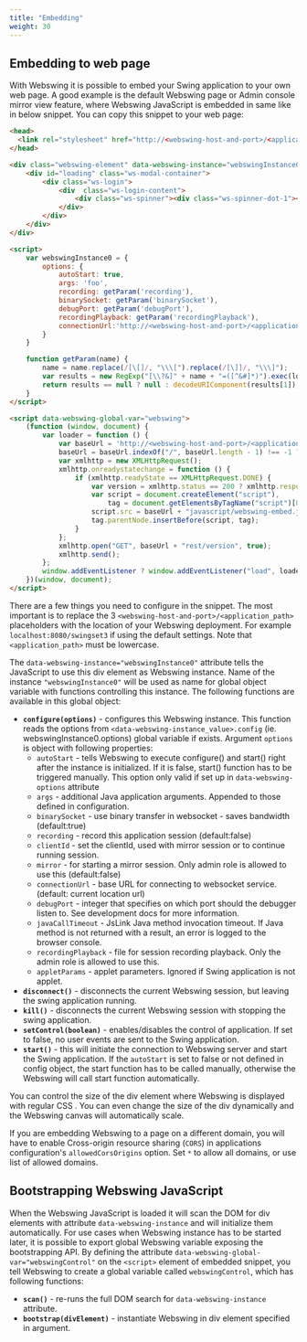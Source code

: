 ```yaml
---
title: "Embedding"
weight: 30
---
```


## Embedding to web page

With Webswing it is possible to embed your Swing application to your own web page. A good example is the default Webswing page or Admin console mirror view feature, where Webswing JavaScript is embedded in same like in below snippet. You can copy this snippet to your web page: 

```html
<head>
  <link rel="stylesheet" href="http://<webswing-host-and-port>/<application_path>/css/style.css"/>
</head>
```

```html
<div class="webswing-element" data-webswing-instance="webswingInstance0">
    <div id="loading" class="ws-modal-container">
        <div class="ws-login">
			<div  class="ws-login-content">
				<div class="ws-spinner"><div class="ws-spinner-dot-1"></div> <div class="ws-spinner-dot-2"></div></div>
			</div>
		</div>
	</div>
</div>
```

```html
<script>
    var webswingInstance0 = {
        options: {
            autoStart: true,
            args: 'foo',
            recording: getParam('recording'),
            binarySocket: getParam('binarySocket'),
            debugPort: getParam('debugPort'),
            recordingPlayback: getParam('recordingPlayback'),
            connectionUrl:'http://<webswing-host-and-port>/<application_path>' 
        }
    }

    function getParam(name) {
        name = name.replace(/[\[]/, "\\\[").replace(/[\]]/, "\\\]");
        var results = new RegExp("[\\?&]" + name + "=([^&#]*)").exec(location.href);
        return results == null ? null : decodeURIComponent(results[1]);
    }
</script>
```

```html
<script data-webswing-global-var="webswing">
    (function (window, document) {
        var loader = function () {
            var baseUrl = 'http://<webswing-host-and-port>/<application_path>';
            baseUrl = baseUrl.indexOf("/", baseUrl.length - 1) !== -1 ? baseUrl : (baseUrl + "/");
            var xmlhttp = new XMLHttpRequest();
            xmlhttp.onreadystatechange = function () {
                if (xmlhttp.readyState == XMLHttpRequest.DONE) {
                    var version = xmlhttp.status == 200 ? xmlhttp.responseText : "undefined";
                    var script = document.createElement("script"),
                        tag = document.getElementsByTagName("script")[0];
                    script.src = baseUrl + "javascript/webswing-embed.js?version=" + version;
                    tag.parentNode.insertBefore(script, tag);
                }
            };
            xmlhttp.open("GET", baseUrl + "rest/version", true);
            xmlhttp.send();
        };
        window.addEventListener ? window.addEventListener("load", loader, false) : window.attachEvent("onload", loader);
    })(window, document);
</script>
```

There are a few things you need to configure in the snippet. The most important is to replace the 3  `<webswing-host-and-port>/<application_path>` placeholders with the location of your Webswing deployment. For example `localhost:8080/swingset3` if using the default settings. Note that `<application_path>` must be lowercase.


The `data-webswing-instance="webswingInstance0"` attribute tells the JavaScript to use this div element as Webswing instance. Name of the instance `"webswingInstance0"` will be used as name for global object variable with functions controlling this instance. The following functions are available in this global object: 

* **`configure(options)`** - configures this Webswing instance. This function reads the options from `<data-webswing-instance_value>.config` (ie. webswingInstance0.options) global variable if exists. Argument `options` is object with following properties:
	* `autoStart`  - tells Webswing to execute configure() and start() right after the instance is initialized. If it is false, start() function has to be triggered manually. This option only valid if set up in `data-webswing-options` attribute
    * `args` - additional Java application arguments. Appended to those defined in configuration.
    * `binarySocket` - use binary transfer in websocket - saves bandwidth (default:true)
    * `recording` - record this application session (default:false)
    * `clientId` - set the clientId, used with mirror session or to continue running session. 
    * `mirror` - for starting a mirror session. Only admin role is allowed to use this (default:false)
    * `connectionUrl` - base URL for connecting to websocket service. (default: current location url) 
    * `debugPort` - integer that specifies on which port should the debugger listen to. See development docs for more information.
    * `javaCallTimeout` - JsLink Java method invocation timeout. If Java method is not returned with a result, an error is logged to the browser console.  
    * `recordingPlayback` - file for session recording playback. Only the admin role is allowed to use this.
    * `appletParams` - applet parameters. Ignored if Swing application is not applet.
* **`disconnect()`** - disconnects the current Webswing session, but leaving the swing application running. 
* **`kill()`** - disconnects the current Webswing session with stopping the swing application. 
* **`setControl(boolean)`** - enables/disables the control of application. If set to false, no user events are sent to the Swing application.
* **`start()`** - this will initiate the connection to Webswing server and start the Swing application. If the `autoStart` is set to false or not defined in config object, the start function has to be called manually, otherwise the Webswing will call start function automatically. 

You can control the size of the div element where Webswing is displayed with regular CSS . You can even change the size of the div dynamically and the Webswing canvas will automatically scale. 

If you are embedding Webswing to a page on a different domain, you will have to enable Cross-origin resource sharing (`CORS`) in applications configuration's  `allowedCorsOrigins` option. Set `*` to allow all domains, or use list of allowed domains. 


## Bootstrapping Webswing JavaScript 

When the Webswing JavaScript is loaded it will scan the DOM for div elements with attribute `data-webswing-instance` and will initialize them automatically. For use cases when Webswing instance has to be started later, it is possible to export global Webswing variable exposing the bootstrapping API. 
By defining the attribute `data-webswing-global-var="webswingControl"` on the `<script>` element of embedded snippet, you tell Webswing to create a global variable called `webswingControl`, which has following functions: 

* **`scan()`** - re-runs the full DOM search for `data-webswing-instance` attribute.
* **`bootstrap(divElement)`** - instantiate Webswing in div element specified in argument. 